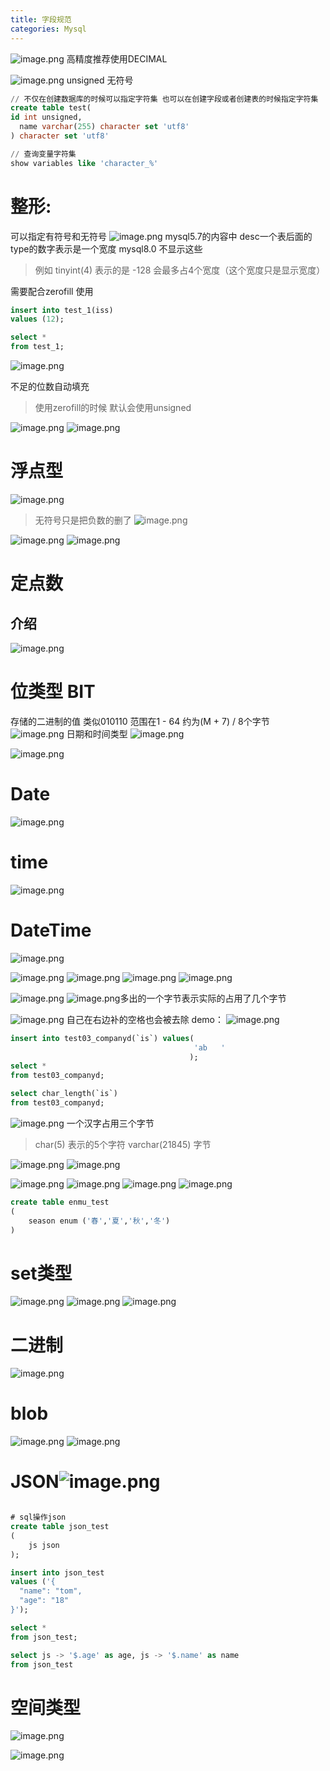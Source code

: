 ```yaml
---
title: 字段规范
categories: Mysql
---
```


![image.png](../../assets/mysql/ft023r/1646832534882-d00371e8-7ac2-4bd1-be29-dde81b89331f.png)
高精度推荐使用DECIMAL

![image.png](../../assets/mysql/ft023r/1646835311128-315df4d2-8950-4676-aaf7-08148b9db424.png)
unsigned 无符号

```sql
// 不仅在创建数据库的时候可以指定字符集 也可以在创建字段或者创建表的时候指定字符集
create table test(
id int unsigned,
  name varchar(255) character set 'utf8'
) character set 'utf8'
```

```sql
// 查询变量字符集
show variables like 'character_%'

```



# 整形:

可以指定有符号和无符号
![image.png](../../assets/mysql/ft023r/1646837230361-86f1fa8b-7a14-46c9-ae50-5077668513cd.png)
mysql5.7的内容中
desc一个表后面的type的数字表示是一个宽度
mysql8.0 不显示这些

> 例如 tinyint(4) 表示的是 -128 会最多占4个宽度（这个宽度只是显示宽度）

需要配合zerofill 使用

```sql
insert into test_1(iss)
values (12);

select *
from test_1;
```

![image.png](../../assets/mysql/ft023r/1646838296031-052c95f0-b29f-4c1c-80ca-04466d2caaa6.png)

不足的位数自动填充

> 使用zerofill的时候 默认会使用unsigned

![image.png](../../assets/mysql/ft023r/1646838529346-58dd32fb-fc65-431c-9dde-37fc061b2de2.png)
![image.png](../../assets/mysql/ft023r/1646838548566-b454f7d7-4cac-4356-94a5-8e4ebcff50ed.png)

# 浮点型

![image.png](../../assets/mysql/ft023r/1646969561012-76b94d37-00d0-40f9-9735-1a94b8dc3c2f.png)

> 无符号只是把负数的删了
> ![image.png](../../assets/mysql/ft023r/1646969821870-ecd012b9-91f9-4d33-9584-bc4437314062.png)

![image.png](../../assets/mysql/ft023r/1646969867420-cc7a36e3-b0b8-44a5-bcc4-b61dfbe20c35.png)
![image.png](../../assets/mysql/ft023r/1646970249762-faf81aa4-0222-4fd8-94d9-09216620566d.png)

# 定点数



## 介绍

![image.png](../../assets/mysql/ft023r/1646970389886-79317ddf-03a9-4db5-8555-79576fa6e907.png)

# 位类型 BIT

存储的二进制的值 类似010110
范围在1 - 64 约为(M + 7) / 8个字节
![image.png](../../assets/mysql/ft023r/1647018228563-3689d062-f3c6-4bc1-a5e4-b3f80839134a.png)
日期和时间类型
![image.png](../../assets/mysql/ft023r/1647018295882-e3270952-c154-42d9-a717-c3e7810188bb.png)

![image.png](../../assets/mysql/ft023r/1647018453346-5d81fd2e-5915-4c12-9940-477f8afe6a4a.png)

# Date

![image.png](../../assets/mysql/ft023r/1647018784897-178ad21b-d9da-4a79-a89e-27925db5317a.png)

# time

![image.png](../../assets/mysql/ft023r/1647019384860-aeb5d0d7-94f2-49be-9e5c-660e277c472f.png)

# DateTime

![image.png](../../assets/mysql/ft023r/1647019749516-baf067e8-0af7-4491-9927-1f4d6de66c29.png)

![image.png](../../assets/mysql/ft023r/1647160237638-5dd4981d-dd54-4909-b89a-e5c8d0ef5825.png)
![image.png](../../assets/mysql/ft023r/1647160328887-e89263c8-4358-4297-aaea-da801225e02b.png)
![image.png](../../assets/mysql/ft023r/1647160396340-4b98c22e-bb06-4e1c-bb99-6b1124864acc.png)
![image.png](../../assets/mysql/ft023r/1647160659102-e8c9c02e-b8ca-4649-9951-2d648ef698ef.png)

![image.png](../../assets/mysql/ft023r/1647160857252-f0eb4d01-0a01-499b-a37d-5139b7576be0.png)
![image.png](../../assets/mysql/ft023r/1647160969280-70a49391-e5f2-4356-bcfc-4323abb1bb2d.png)多出的一个字节表示实际的占用了几个字节

![image.png](../../assets/mysql/ft023r/1647161032105-1bb7384a-b23a-44c6-9343-52ad6ba5144c.png)
自己在右边补的空格也会被去除
demo：
![image.png](../../assets/mysql/ft023r/1647161556236-343a583d-1bd4-4de3-ba8d-4924f72c3cfc.png)

```sql
insert into test03_companyd(`is`) values(
                                         'ab   '
                                        );
select *
from test03_companyd;

select char_length(`is`)
from test03_companyd;

```

![image.png](../../assets/mysql/ft023r/1647161716794-6940bfa1-5751-41bf-80e9-69497832bfb8.png)
一个汉字占用三个字节

> char(5) 表示的5个字符
> varchar(21845) 字节

![image.png](../../assets/mysql/ft023r/1647179845478-457a880c-f519-4fa9-88b3-5eac9815024d.png)
![image.png](../../assets/mysql/ft023r/1647179947243-d2989ecb-3bf3-4587-b12f-37ba3ffac264.png)

![image.png](../../assets/mysql/ft023r/1647180108221-ec7adcb8-996c-4ce8-9521-0b54aaaa1d4f.png)
![image.png](../../assets/mysql/ft023r/1647180113404-18fab645-9197-4781-be0b-22eda48894e6.png)
![image.png](../../assets/mysql/ft023r/1647180334254-8ffaf411-62c3-4e28-88fd-e2b563d787c6.png)
![image.png](../../assets/mysql/ft023r/1647180428734-19fc42b8-70d7-4de0-aef6-d1c9919fea8e.png)

```sql
create table enmu_test
(
    season enum ('春','夏','秋','冬')
)
```



# set类型

![image.png](../../assets/mysql/ft023r/1647181321200-9446c5d3-ca8f-4383-8d12-565b7049bd40.png)
![image.png](../../assets/mysql/ft023r/1647181333690-17971ccf-a960-4094-a6c4-eb4c6db58a18.png)
![image.png](../../assets/mysql/ft023r/1647181411760-e4e270e0-b51d-4973-a137-fd3fba0215f8.png)

# 二进制

![image.png](../../assets/mysql/ft023r/1647183510070-4cbfb3c9-6e95-4163-9043-ecb84a6b8d6c.png)

# blob

![image.png](../../assets/mysql/ft023r/1647183932868-ca87280c-55d9-4f6d-a070-cf713122648e.png)
![image.png](../../assets/mysql/ft023r/1647184490918-482f236e-f099-48a1-97f6-b89cc635f4bd.png)

# JSON![image.png](../../assets/mysql/ft023r/1647184920792-78fb187f-9c94-4427-bd59-f1b507e2c84e.png)

```sql

# sql操作json
create table json_test
(
    js json
);

insert into json_test
values ('{
  "name": "tom",
  "age": "18"
}');

select *
from json_test;

select js -> '$.age' as age, js -> '$.name' as name
from json_test
```



# 空间类型

![image.png](../../assets/mysql/ft023r/1647187542326-b5c69f7c-6e2f-4f63-83aa-e2a9ed79bd10.png)

![image.png](../../assets/mysql/ft023r/1647187629558-e3c68b7d-ec13-46a7-ad35-44d0c754dd01.png)
